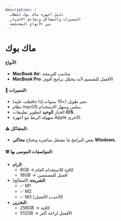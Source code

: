 ```yaml
---
description: |
  دليل أجهزة ماك بوك للطلاب
  المميزات والمشاكل ونصائح الاختيار
  بين الأنواع المختلفة
---
```


# ماك بوك

#### الأنواع

- **MacBook Air**: مناسب للبرمجة
- **MacBook Pro**: الأفضل للتصميم لأنه يتحمّل برامج أقوى

#### 🔸 المميزات:

- عمر طويل (+10 سنوات إذا حافظت عليه).
- نظام macOS سلس وسهل الاستخدام.
- الخيار **الوحيد** لتطوير تطبيقات **iOS**.
- سهولة الربط مع أجهزة Apple الأخرى.

#### ⚠️ المشاكل:

- بعض البرامج ما تشتغل مباشرة وتحتاج **محاكي Windows**.

#### 🛠️ المواصفات الموصى بها:

- **الرام**:
  - 8GB → كافية للاستخدام العام
  - 16GB → أفضل للمصممين
- **الشريحة** (المعالج):
  - ✅ M1
  - ✅ M2
  - ✅ M3 *(الأحدث الأفضل)*
- **التخزين**:
  - 256GB → كافية
  - 512GB → الأفضل لراحة أكثر
